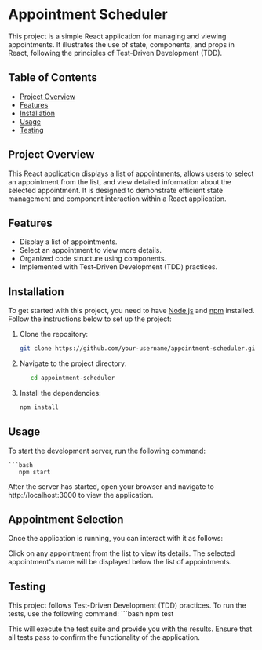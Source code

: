 # Appointment Scheduler

This project is a simple React application for managing and viewing appointments. It illustrates the use of state, components, and props in React, following the principles of Test-Driven Development (TDD).

## Table of Contents
- [Project Overview](#project-overview)
- [Features](#features)
- [Installation](#installation)
- [Usage](#usage)
- [Testing](#testing)


## Project Overview

This React application displays a list of appointments, allows users to select an appointment from the list, and view detailed information about the selected appointment. It is designed to demonstrate efficient state management and component interaction within a React application.

## Features

- Display a list of appointments.
- Select an appointment to view more details.
- Organized code structure using components.
- Implemented with Test-Driven Development (TDD) practices.

## Installation

To get started with this project, you need to have [Node.js](https://nodejs.org/) and [npm](https://www.npmjs.com/) installed. Follow the instructions below to set up the project:

1. Clone the repository:
   ```bash
   git clone https://github.com/your-username/appointment-scheduler.git

2. Navigate to the project directory:

   ```bash
      cd appointment-scheduler
3.  Install the dependencies:

    ```bash
    npm install
## Usage

To start the development server, run the following command:

    ```bash
       npm start
After the server has started, open your browser and navigate to http://localhost:3000 to view the application.

## Appointment Selection

Once the application is running, you can interact with it as follows:

Click on any appointment from the list to view its details.
The selected appointment's name will be displayed below the list of appointments.

## Testing
This project follows Test-Driven Development (TDD) practices. To run the tests, use the following command:
    ```bash
    npm test

This will execute the test suite and provide you with the results. Ensure that all tests pass to confirm the functionality of the application.

